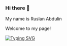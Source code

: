 ### Hi there 👋
My name is Ruslan Abdulin

Welcome to my page!


[![Typing SVG](https://readme-typing-svg.herokuapp.com?color=%2336BCF7&lines=full+stack+developer)](https://git.io/typing-svg)
<!--
**ruslanabdulin1985/ruslanabdulin1985** is a ✨ _special_ ✨ repository because its `README.md` (this file) appears on your GitHub profile.

Here are some ideas to get you started:

- 🔭 I’m currently working on ...
- 🌱 I’m currently learning ...
- 👯 I’m looking to collaborate on ...
- 🤔 I’m looking for help with ...
- 💬 Ask me about ...
- 📫 How to reach me: ...
- 😄 Pronouns: ...
- ⚡ Fun fact: ...
-->

